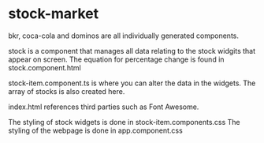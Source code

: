 # stock-market

bkr, coca-cola and dominos are all individually generated components.

stock is a component that manages all data relating to the stock widgits that appear on screen. The equation for percentage change is found in stock.component.html

stock-item.component.ts is where you can alter the data in the widgets. The array of stocks is also created here.

index.html references third parties such as Font Awesome.

The styling of stock widgets is done in stock-item.components.css
The styling of the webpage is done in app.component.css
